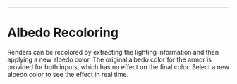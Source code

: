 ---
# Albedo Recoloring
Renders can be recolored by extracting the lighting information and then applying a new albedo color. 
The original albedo color for the armor is provided for both inputs, which has no effect on the final color. 
Select a new albedo color to see the effect in real time.

<style>
label {
    margin-right: 20px;
}
#imgCanvas {
   width: 100%;
   height: 100%;
   display: block;
}
</style>

<canvas id="imgCanvas"></canvas>
<form>
    <label for="albedo">
        Previous Albedo
        <input type="color" id="albedo" name="albedo" value="#B0AFA9">
    </label>
    <label for="newAlbedo">
        New Albedo
        <input type="color" id="newAlbedo" name="newAlbedo" value="#B0AFA9">
    </label>
</form>

# Details
This technique approximates well how fully metallic objects are rendered in game (PRM red channel is 1.0) because metallic objects have no diffuse component.
Non metallic objects would require extracting the specular and diffuse lighting separately.
For custom renders, there are more render passes available that can perfectly recreate the final render. Remember to composite AOVs in 32 bit floating point for proper blending and to avoid clipping!
See Blender's [AOV Documentation](https://docs.blender.org/manual/en/latest/render/layers/passes.html#render-cycles-passes-aov) for details.

```c
// Metals 
final = albedo x specular_light

// Non Metals
final = (albedo x diffuse_light) + (specular_light)

// Recoloring Metals
lighting = final / col_rgb
recolored = lighting * new_albedo

// TODO: Recoloring Non Metals
```

# Albedo Recoloring in an Image Editor
The layers should be arranged as follows from top to bottom. This assumes the render is already divided into parts or layer groups with masks.
The new and previous albedo colors can be copied from the col map for non skin materials. 

```
Previous Albedo (Divide)
New Albedo (Multiply)
Base Render
```  

The order is important when working in 8 bits per channel images. Multiplying first prevents potential clipping issues.
If the effect introduces noticeable banding artifacts, try switching to 16 bits per channel. 

If the final result is very discolored, double check the color used for the original albedo. 
Another copy of the new albedo layer can be added to even out the color with the opacity adjusted as needed.

```
New Albedo (Color)
Previous Albedo (Divide)
New Albedo (Multiply)
Base Render
```  

If the image editor doesn't support the divide blending mode, invert the previous albedo color and set the layer blend mode to color dodge.   
```
1 - Previous Albedo (Color Dodge)
New Albedo (Multiply)
Base Render
```  

<script src="js/three.js"></script>
<script>
    // TODO: Most of this can be put in a separate script file to use with other demos.
    const renderer = new THREE.WebGLRenderer({
        canvas: imgCanvas,
        alpha: true
    });

    // Set the renderer dimensions to the max dimension of the html element.
    // This assumes a 1:1 aspect ratio but improves the output resolution.
    const updateRenderHeight = function() {
        const maxDimension = Math.max(renderer.domElement.clientWidth, renderer.domElement.clientHeight);
        renderer.setSize(maxDimension, maxDimension, false);
    };

    updateRenderHeight();
    window.addEventListener('resize', function (e) {
        updateRenderHeight();
    });

    const scene = new THREE.Scene();

    const camera = new THREE.OrthographicCamera(-1, 1, 1, -1, 0, 1);

    const texture = new THREE.TextureLoader().load("images/albedo_recoloring/corrin.png");
    const mask = new THREE.TextureLoader().load("images/albedo_recoloring/mask.png");

    const albedoColorInput = document.getElementById("albedo");
    const newAlbedoColorInput = document.getElementById("newAlbedo");

    const material = new THREE.ShaderMaterial({
        vertexShader: `
    varying vec2 vUv;
    
    void main() {
        vUv = uv;
        gl_Position = vec4( position, 1.0 );    
    }
    `,
        fragmentShader: `
    varying vec2 vUv;

    uniform sampler2D image;
    uniform sampler2D mask;

    uniform vec3 albedo;
    uniform vec3 newAlbedo;

    void main() {
        vec4 renderColor = texture(image, vUv);
        vec4 maskColor = texture(mask, vUv);

        vec3 lighting = renderColor.rgb / albedo;
        vec3 result = lighting * newAlbedo;

        // Premultiplied alpha.
        gl_FragColor.rgb = mix(renderColor.rgb, result, maskColor.r) * renderColor.a;
        gl_FragColor.a = renderColor.a;
    }
    `,
        uniforms: {
            image: { value: texture },
            mask: { value: mask },
            albedo: { value: new THREE.Color(albedoColorInput.value) },
            newAlbedo: { value: new THREE.Color(newAlbedoColorInput.value) }
        }
    });

    // Update the uniforms when changing colors.
    albedoColorInput.addEventListener("input", function () { material.uniforms.albedo.value = new THREE.Color(albedoColorInput.value); }, false);
    newAlbedoColorInput.addEventListener("input", function () { material.uniforms.newAlbedo.value = new THREE.Color(newAlbedoColorInput.value); }, false);

    const quad = new THREE.Mesh(new THREE.PlaneBufferGeometry(2, 2, 1, 1), material);
    scene.add(quad);

    function animate() {
        requestAnimationFrame(animate);

        renderer.render(scene, camera);
    }

    animate();
</script>